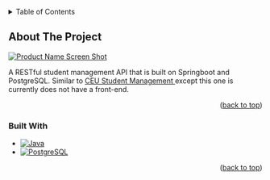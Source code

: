 <a name="readme-top"></a>
<!-- TABLE OF CONTENTS -->
<details>
  <summary>Table of Contents</summary>
  <ol>
    <li>
      <a href="#about-the-project">About The Project</a>
      <ul>
        <li><a href="#built-with">Built With</a></li>
      </ul>
    </li>
    <li>
      <a href="#getting-started">Getting Started</a>
      <ul>
        <li><a href="#prerequisites">Prerequisites</a></li>
        <li><a href="#installation">Installation</a></li>
      </ul>
    </li>
       <li>
      <a href="#api-routes">Routes</a>
      <ul>
           <li><a href="#api-routes">API Routes</a></li>
           <li><a href="#front-end-routes">Front-end Routes</a></li>
      </ul>
    </li>
    <li><a href="#roadmap">Roadmap</a></li>
    <li><a href="#contributing">Contributing</a></li>

  </ol>
</details>



<!-- ABOUT THE PROJECT -->
## About The Project

[![Product Name Screen Shot][product-screenshot]](https://example.com)

A RESTful student management API that is built on Springboot and PostgreSQL. Similar to [CEU Student Management ](https://github.com/neekho/CEU-Student-Management) except this one is currently does not have a front-end.

<p align="right">(<a href="#readme-top">back to top</a>)</p>

### Built With



* [![Java][Java.com]][Java-url]
* [![PostgreSQL][PostgreSQL.org]][PostgreSQL-url]


<p align="right">(<a href="#readme-top">back to top</a>)</p>














[product-screenshot]: images/screenshot.png

[Java.com]: https://img.shields.io/badge/java-35495E?style=for-the-badge&logo=java&logoColor=white
[Java-url]: https://www.java.com/en/

[PostgreSQL.org]: https://img.shields.io/badge/PostgreSQL-33415E?style=for-the-badge&logo=postgresql&logoColor=white
[PostgreSQL-url]: https://www.postgresql.org
